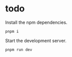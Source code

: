 # todo

Install the npm dependencies.

```
pnpm i
```

Start the development server.

```
pnpm run dev
```
